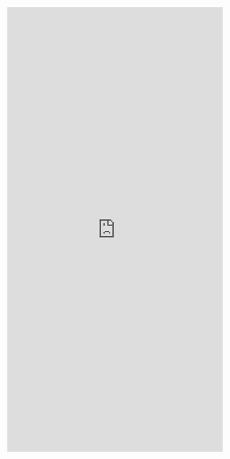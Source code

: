 <iframe src="https://www.linkedin.com/embed/feed/update/urn:li:ugcPost:7005814522527522816" height="1039" width="504" frameborder="0" allowfullscreen="" title="Embedded post"></iframe>
